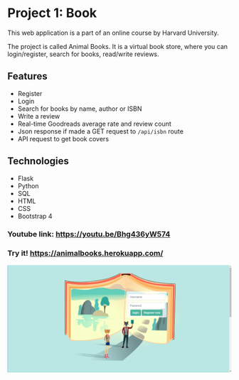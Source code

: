 # Project 1: Book

This web application is a part of an online course by Harvard University.

The project is called Animal Books.
It is a virtual book store, where you can login/register, search for books, read/write reviews.

## Features

- Register
- Login
- Search for books by name, author or ISBN
- Write a review
- Real-time Goodreads average rate and review count
- Json response if made a GET request to `/api/isbn` route
- API request to get book covers

## Technologies

- Flask
- Python
- SQL
- HTML
- CSS
- Bootstrap 4

### Youtube link: https://youtu.be/Bhg436yW574

### Try it! https://animalbooks.herokuapp.com/

![GitHub Logo](/snapshots/1.png)
